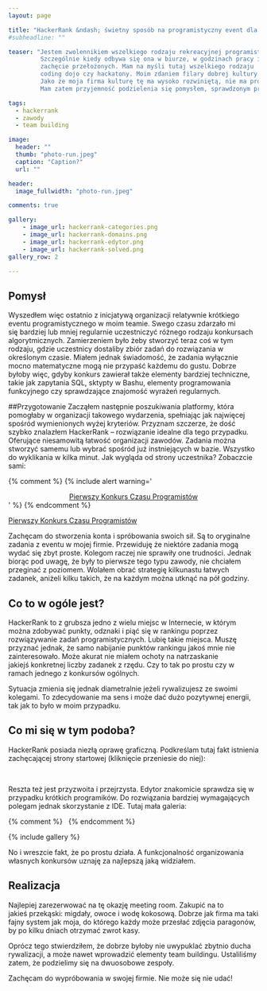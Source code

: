 ```yaml
---
layout: page

title: "HackerRank &ndash; świetny sposób na programistyczny event dla twojego zespołu"
#subheadline: ""

teaser: "Jestem zwolennikiem wszelkiego rodzaju rekreacyjnej programistycznej aktywności pozapracowej.
         Szczególnie kiedy odbywa się ona w biurze, w godzinach pracy i to jeszcze przy
         zachęcie przełożonych. Mam na myśli tutaj wszelkiego rodzaju
         coding dojo czy hackatony. Moim zdaniem filary dobrej kultury kodowania w firmie.
         Jako że moja firma kulturę tę ma wysoko rozwiniętą, nie ma problemu z organizacją takich wydarzeń.
         Mam zatem przyjemność podzielenia się pomysłem, sprawdzonym przeze mnie niedawno w moim zespole."

tags:
  - hackerrank
  - zawody
  - team building

image:
  header: ""
  thumb: "photo-run.jpeg"
  caption: "Caption?"
  url: ""

header:
  image_fullwidth: "photo-run.jpeg"

comments: true

gallery:
    - image_url: hackerrank-categories.png
    - image_url: hackerrank-domains.png
    - image_url: hackerrank-edytor.png
    - image_url: hackerrank-solved.png
gallery_row: 2

---
```

## Pomysł
Wyszedłem więc ostatnio z inicjatywą organizacji relatywnie krótkiego eventu programistycznego w moim teamie.
Swego czasu zdarzało mi się bardziej lub mniej regularnie uczestniczyć różnego rodzaju konkursach algorytmicznych.
Zamierzeniem było żeby stworzyć teraz coś w tym rodzaju, gdzie uczestnicy dostaliby zbiór zadań do rozwiązania
w określonym czasie.
Miałem jednak świadomość, że zadania wyłącznie mocno matematyczne mogą nie przypaść każdemu do gustu.
Dobrze byłoby więc, gdyby konkurs zawierał także elementy bardziej techniczne, takie jak zapytania SQL,
sktypty w Bashu, elementy programowania funkcyjnego czy sprawdzające znajomość wyrażeń regularnych.

##Przygotowanie
Zacząłem następnie poszukiwania platformy, która pomogłaby w organizacji takowego wydarzenia, spełniając jak
najwięcej spośród wymienionych wyżej kryteriów. Przyznam szczerze, że dość szybko znalazłem HackerRank &ndash;
rozwiązanie idealne dla tego przypadku. Oferujące niesamowitą łatwość organizacji zawodów.
Zadania można stworzyć samemu lub wybrać spośród już instniejących w bazie. Wszystko do wyklikania w kilka
minut. Jak wygląda od strony uczestnika? Zobaczcie sami:

{% comment %}
{% include alert warning='<center><a href="https://www.hackerrank.com/czas-programistow">Pierwszy Konkurs Czasu Programistów</a></center>' %}
{% endcomment %}

<div class="row t30 b30">
        <div class="small-12 text-center columns">
            <a class="button medium radius info" href="https://www.hackerrank.com/czas-programistow" target="_blank">Pierwszy Konkurs Czasu Programistów</a>
        </div> <!-- /.small-12.columns -->
</div> <!-- /.row -->

Zachęcam do stworzenia konta i spróbowania swoich sił. Są to oryginalne zadania z eventu w mojej firmie.
Przewiduję że niektóre zadania mogą wydać się zbyt proste. Kolegom raczej nie sprawiły one trudności.
Jednak biorąc pod uwagę, że były to pierwsze tego typu zawody, nie chciałem przeginać z poziomem.
Wolałem obrać strategię kilkunastu łatwych zadanek, aniżeli kilku takich, że na każdym można
utknąć na pół godziny.


## Co to w ogóle jest?

HackerRank to z grubsza jedno z wielu miejsc w Internecie, w którym można zdobywać punkty,
odznaki i piąć się w rankingu poprzez rozwiązywanie zadań programistycznych. Lubię takie miejsca.
Muszę przyznać jednak, że samo nabijanie punktów rankingu jakoś mnie nie zainteresowało.
Może akurat nie miałem ochoty na natrzaskanie jakiejś konkretnej liczby zadanek z rzędu.
Czy to tak po prostu czy w ramach jednego z konkursów ogólnych.

Sytuacja zmienia się jednak diametralnie jeżeli rywalizujesz ze swoimi kolegami.
To zdecydowanie ma sens i może dać dużo pozytywnej energii, tak jak to było w moim przypadku.

## Co mi się w tym podoba?

HackerRank posiada niezłą oprawę graficzną. Podkreślam tutaj fakt istnienia zachęcającej
strony startowej (kliknięcie przeniesie do niej):

<div><a href="https://www.hackerrank.com/czas-programistow">
<img class="t20" src="{{ site.url }}/images/hackerrank-landing-page.png" alt=""></a>
</div>
<br>

Reszta też jest przyzwoita i przejrzysta.
Edytor znakomicie sprawdza się w przypadku krótkich programików.
Do rozwiązania bardziej wymagających polegam jednak skorzystanie z IDE.
Tutaj mała galeria:

{% comment %}
<img class="t20" src="{{ site.url }}/images/hackerrank-domains.png" alt="">
<img class="t20" src="{{ site.url }}/images/hackerrank-edytor.png" alt="">
{% endcomment %}

{% include gallery %}

No i wreszcie fakt, że po prostu działa. A funkcjonalność organizowania własnych konkursów
uznaję za najlepszą jaką widziałem.

## Realizacja

Najlepiej zarezerwować na tę okazję meeting room. Zakupić na to jakieś przekąski:
migdały, owoce i wodę kokosową. Dobrze jak firma ma taki fajny system jak moja,
do którego każdy może przesłać zdjęcia paragonów, by po kilku dniach otrzymać zwrot kasy.

Oprócz tego stwierdziłem, że dobrze byłoby nie uwypuklać zbytnio ducha rywalizacji,
a może nawet wprowadzić elementy team buildingu. Ustaliliśmy zatem, że podzielimy się na dwuosobowe zespoły.

Zachęcam do wypróbowania w swojej firmie. Nie może się nie udać!